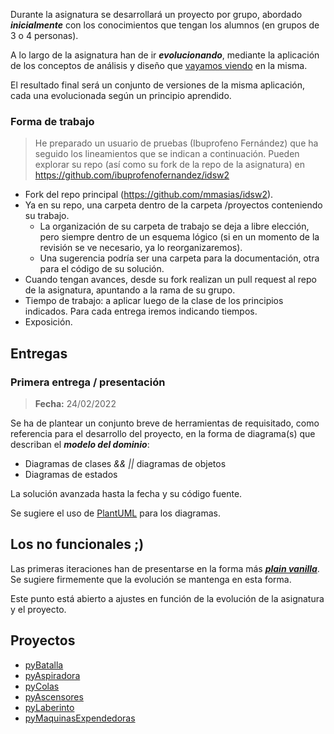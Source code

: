 Durante la asignatura se desarrollará un proyecto por grupo, abordado ***inicialmente*** con los conocimientos que tengan los alumnos (en grupos de 3 o 4 personas). 

A lo largo de la asignatura han de ir ***evolucionando***, mediante la aplicación de los conceptos de análisis y diseño que [vayamos viendo](temario.md) en la misma. 

El resultado final será un conjunto de versiones de la misma aplicación, cada una evolucionada según un principio aprendido.

### Forma de trabajo
> He preparado un usuario de pruebas (Ibuprofeno Fernández) que ha seguido los lineamientos que se indican a continuación. Pueden explorar su repo (así como su fork de la repo de la asignatura) en https://github.com/ibuprofenofernandez/idsw2
* Fork del repo principal (https://github.com/mmasias/idsw2). 
* Ya en su repo, una carpeta dentro de la carpeta /proyectos conteniendo su trabajo.
  * La organización de su carpeta de trabajo se deja a libre elección, pero siempre dentro de un esquema lógico (si en un momento de la revisión se ve necesario, ya lo reorganizaremos). 
  * Una sugerencia podría ser una carpeta para la documentación, otra para el código de su solución.  
* Cuando tengan avances, desde su fork realizan un pull request al repo de la asignatura, apuntando a la rama de su grupo.
* Tiempo de trabajo: a aplicar luego de la clase de los principios indicados. Para cada entrega iremos indicando tiempos.
* Exposición.

## Entregas
### Primera entrega / presentación

> **Fecha:** 24/02/2022

Se ha de plantear un conjunto breve de herramientas de requisitado, como referencia para el desarrollo del proyecto, en la forma de diagrama(s) que describan el ***modelo del dominio***:

* Diagramas de clases *&& ||* diagramas de objetos
* Diagramas de estados

La solución avanzada hasta la fecha y su código fuente.

Se sugiere el uso de [PlantUML](https://plantuml.com/es/) para los diagramas.

## Los no funcionales ;)

Las primeras iteraciones han de presentarse en la forma más ***[plain vanilla](https://en.wikipedia.org/wiki/Plain_vanilla)***. Se sugiere firmemente que la evolución se mantenga en esta forma. 

Este punto está abierto a ajustes en función de la evolución de la asignatura y el proyecto.


## Proyectos

* [pyBatalla](../proyectos/pyBatalla.md)
* [pyAspiradora](../proyectos/pyAspiradora.md)
* [pyColas](../proyectos/pyColas.md)
* [pyAscensores](../proyectos/pyAscensores.md)
* [pyLaberinto](../proyectos/pyLaberinto.md)
* [pyMaquinasExpendedoras](../proyectos/pyMaquinasExpendedoras.md)


